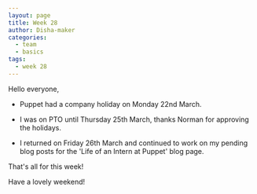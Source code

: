 ```yaml
---
layout: page
title: Week 28
author: Disha-maker
categories:
  - team
  - basics
tags:
  - week 28
---
```


Hello everyone,

- Puppet had a company holiday on Monday 22nd March.

- I was on PTO until Thursday 25th March, thanks Norman for approving the holidays.

- I returned on Friday 26th March and continued to work on my pending blog posts for the 'Life of an Intern at Puppet' blog page.

That's all for this week!

Have a lovely weekend!